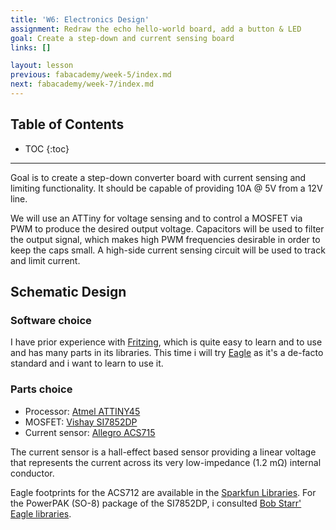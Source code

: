 ```yaml
---
title: 'W6: Electronics Design'
assignment: Redraw the echo hello-world board, add a button & LED
goal: Create a step-down and current sensing board
links: []

layout: lesson
previous: fabacademy/week-5/index.md
next: fabacademy/week-7/index.md
---
```


## Table of Contents

* TOC
{:toc}

---

Goal is to create a step-down converter board with current sensing and limiting functionality. It should be capable of providing 10A @ 5V from a 12V line.

We will use an ATTiny for voltage sensing and to control a MOSFET via PWM to produce the desired output voltage. Capacitors will be used to filter the output signal, which makes high PWM frequencies desirable in order to keep the caps small. A high-side current sensing circuit will be used to track and limit current.

## Schematic Design

### Software choice

I have prior experience with [Fritzing](http://fritzing.org/), which is quite easy to learn and to use and has many parts in its libraries. This time i will try [Eagle](http://www.autodesk.com/products/eagle/overview) as it's a de-facto standard and i want to learn to use it.

### Parts choice

- Processor: [Atmel ATTINY45](https://octopart.com/attiny45-20su-microchip-39667100)
- MOSFET: [Vishay SI7852DP](https://octopart.com/si7852dp-t1-e3-vishay+siliconix-999345)
- Current sensor: [Allegro ACS715](https://octopart.com/acs715llctr-20a-t-allegro+microsystems+llc-38945941)

The current sensor is a hall-effect based sensor providing a linear voltage that represents the current across its very low-impedance (1.2 mΩ) internal conductor.

Eagle footprints for the ACS712 are available in the [Sparkfun Libraries](https://github.com/sparkfun/SparkFun-Eagle-Libraries). For the PowerPAK (SO-8) package of the SI7852DP, i consulted [Bob Starr' Eagle libraries](https://github.com/robertstarr/lbr_user).

